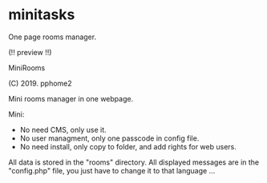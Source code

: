# minitasks
One page rooms manager.

(!! preview !!)

MiniRooms

(C) 2019. pphome2


Mini rooms manager in one webpage.

Mini:
- No need CMS, only use it.
- No user managment, only one passcode in config file.
- No need install, only copy to folder, and add rights for web users.

All data is stored in the "rooms" directory.
All displayed messages are in the "config.php" file, you just 
have to change it to that language ...
